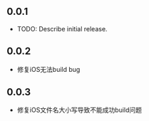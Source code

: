 ## 0.0.1

* TODO: Describe initial release.

## 0.0.2
 
* 修复iOS无法build bug

## 0.0.3
 
* 修复iOS文件名大小写导致不能成功build问题